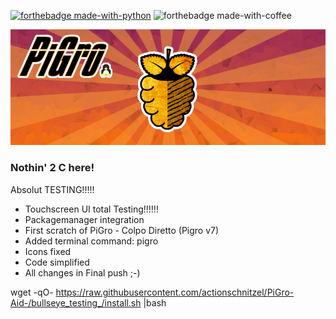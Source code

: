 [![forthebadge made-with-python](http://ForTheBadge.com/images/badges/made-with-python.svg)](https://www.python.org/)
![forthebadge made-with-coffee](https://github.com/actionschnitzel/PiGro-Aid-/blob/gh-pages/powered-by-coffee.svg)


![GUI](https://github.com/actionschnitzel/tingsandstuff/blob/main/header%20X.png)


### Nothin' 2 C here!

Absolut TESTING!!!!!    
    
- Touchscreen UI total Testing!!!!!!    
- Packagemanager integration 
- First scratch of PiGro - Colpo Diretto (Pigro v7)    
- Added terminal command: pigro 
- Icons fixed
- Code simplified
- All changes in Final push ;-)
    

wget -qO- https://raw.githubusercontent.com/actionschnitzel/PiGro-Aid-/bullseye_testing_/install.sh |bash

